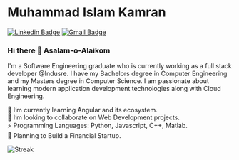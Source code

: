<!-- 👋  Hi, I’m Muhammad Islam Kamran @islamkamran  
👀  I’m interested in Python and Cloud, Data and Security and recently worked with FastAPI Framework and find it very interesting  
🌱  I’m currently working with Cloud Technologies and Python  -->
<!-- 💞️  I’m looking to collaborate on Open Source Management Systems   -->
<!-- - 🤔 I’m looking for help with Javascript Angular. -->

# Muhammad Islam Kamran
[![Linkedin Badge](https://img.shields.io/badge/-islamkamran-blue?style=flat-square&logo=Linkedin&logoColor=white&link=https://www.linkedin.com/in/muhammadislamkamran/)](https://www.linkedin.com/in/muhammadislamkamran/) 
[![Gmail Badge](https://img.shields.io/badge/-m.islamkamran@gmail.com-c14438?style=flat-square&logo=Gmail&logoColor=white&link=mailto:m.islamkamran@gmail.com)](mailto:m.islamkamran@gmail.com)

### Hi there 👋 Asalam-o-Alaikom
I'm a Software Engineering graduate who is currently working as a full stack developer @Indusre. I have my Bachelors degree in Computer Engineering and my Masters degree in Computer Science. I am passionate about learning modern application development technologies along with Cloud Engineering.


<!-- 🔭 I’m currently working on a research project which is about Model Coverage and Debugging Effectivness.<br /> -->
🌱 I’m currently learning Angular and its ecosystem.<br />
👯 I’m looking to collaborate on Web Development projects.<br />
⚡ Programming Languages: Python, Javascript, C++, Matlab.<br />
🔭 Planning to Build a Financial Startup.<br/> 
</p>

![Streak](https://github-readme-streak-stats-sandy.vercel.app/?user=islamkamran)
